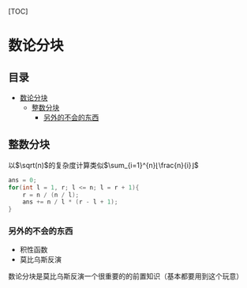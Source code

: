[TOC]
# 数论分块

## 目录 <!-- omit in toc -->
- [数论分块](#数论分块)
  - [整数分块](#整数分块)
    - [另外的不会的东西](#另外的不会的东西)

## 整数分块
以$\sqrt(n)$的复杂度计算类似$\sum_{i=1}^{n}⌊\frac{n}{i}⌋$
```cpp
ans = 0;
for(int l = 1, r; l <= n; l = r + 1){
    r = n / (n / l);
    ans += n / l * (r - l + 1);
}
```

### 另外的不会的东西
* 积性函数
* 莫比乌斯反演
  
数论分块是莫比乌斯反演一个很重要的的前置知识（基本都要用到这个玩意）

